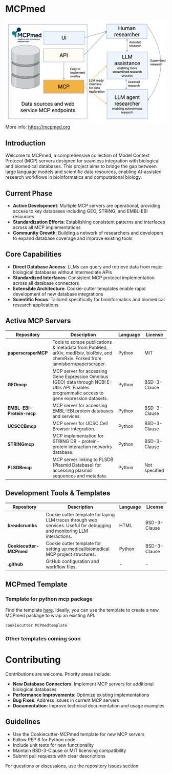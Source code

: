 # MCPmed 
![Graphical Abstract](./graphical%20abstract.png)
More info: https://mcpmed.org
## Introduction
Welcome to MCPmed, a comprehensive collection of Model Context Protocol (MCP) servers designed for seamless integration with biological and biomedical databases. This project aims to bridge the gap between large language models and scientific data resources, enabling AI-assisted research workflows in bioinformatics and computational biology.

## Current Phase
* **Active Development**: Multiple MCP servers are operational, providing access to key databases including GEO, STRING, and EMBL-EBI resources
* **Standardization Efforts**: Establishing consistent patterns and interfaces across all MCP implementations
* **Community Growth**: Building a network of researchers and developers to expand database coverage and improve existing tools

## Core Capabilities
* **Direct Database Access**: LLMs can query and retrieve data from major biological databases without intermediate APIs
* **Standardized Interfaces**: Consistent MCP protocol implementation across all database connectors
* **Extensible Architecture**: Cookie-cutter templates enable rapid development of new database integrations
* **Scientific Focus**: Tailored specifically for bioinformatics and biomedical research applications

## Active MCP Servers

| Repository | Description | Language | License |
|------------|-------------|----------|---------|
| **paperscraperMCP** | Tools to scrape publications & metadata from PubMed, arXiv, medRxiv, bioRxiv, and chemRxiv. Forked from jannisborn/paperscraper. | Python | MIT |
| **GEOmcp** | MCP server for accessing Gene Expression Omnibus (GEO) data through NCBI E-Utils API. Enables programmatic access to gene expression datasets. | Python | BSD-3-Clause |
| **EMBL-EBI-Protein-mcp** | MCP server for accessing EMBL-EBI protein databases and services. | Python | BSD-3-Clause |
| **UCSCCBmcp** | MCP server for UCSC Cell Browser integration. | Python | BSD-3-Clause |
| **STRINGmcp** | MCP implementation for STRING DB - protein-protein interaction networks database. | Python | BSD-3-Clause |
| **PLSDBmcp** | MCP server linking to PLSDB (Plasmid Database) for accessing plasmid sequences and metadata. | Python | Not specified |

## Development Tools & Templates

| Repository | Description | Language | License |
|------------|-------------|----------|---------|
| **breadcrumbs** | Cookie cutter template for laying LLM traces through web services. Useful for debugging and monitoring LLM interactions. | HTML | BSD-3-Clause |
| **Cookiecutter-MCPmed** | Cookie cutter template for setting up medical/biomedical MCP project structures. | Python | BSD-3-Clause |
| **.github** | GitHub configuration and workflow files. | - | - |
## MCPmed Template

### Template for python mcp package
Find the template [here](https://github.com/MCPmed/Cookiecutter-MCPmed).
Ideally, you can use the template to create a new MCPmed package to wrap an existing API.
```bash
cookiecutter MCPmedtemplate
```

### Other templates coming soon

# Contributing

Contributions are welcome. Priority areas include:

- **New Database Connectors**: Implement MCP servers for additional biological databases
- **Performance Improvements**: Optimize existing implementations
- **Bug Fixes**: Address issues in current MCP servers
- **Documentation**: Improve technical documentation and usage examples

## Guidelines

- Use the Cookiecutter-MCPmed template for new MCP servers
- Follow PEP 8 for Python code
- Include unit tests for new functionality
- Maintain BSD-3-Clause or MIT licensing compatibility
- Submit pull requests with clear descriptions

For questions or discussions, use the repository Issues section.